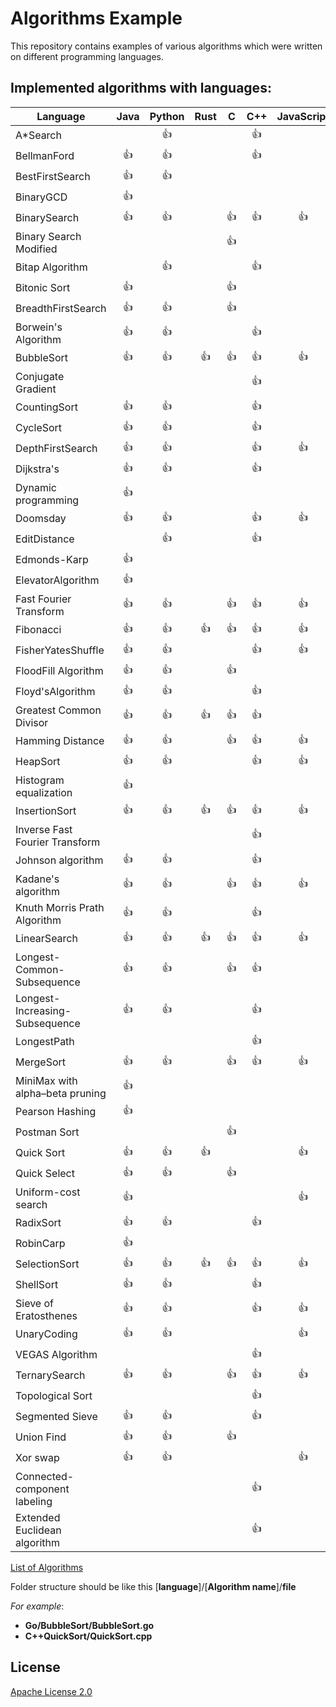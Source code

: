 # Algorithms Example

This repository contains examples of various algorithms which were written on different programming languages.

## Implemented algorithms with languages:

| Language                        | Java | Python | Rust |  C   | C++  | JavaScript |  Go  |  C#  | Ruby | Swift | Racket | Perl | Crystal | Kotlin | Haskell |
| ------------------------------- | :--: | :----: | :--: | :--: | :--: | :--------: | :--: | :--: | :--: | :---: | :----: | :--: | :-----: | :----: | :-----: |
| A\*Search                       |      |  :+1:  |      |      | :+1: |            |      |      |
| BellmanFord                     | :+1: |  :+1:  |      |      | :+1: |            |      |      |
| BestFirstSearch                 | :+1: |  :+1:  |      |      |      |            |      |      | :+1: |
| BinaryGCD                       | :+1: |        |      |      |      |            |      |      |      |
| BinarySearch                    | :+1: |  :+1:  |      | :+1: | :+1: |    :+1:    | :+1: |      | :+1: | :+1:  |        | :+1: |
| Binary Search Modified          |      |        |      | :+1: |      |            |      |      |
| Bitap Algorithm                 |      |  :+1:  |      |      | :+1: |            |      |      |
| Bitonic Sort                    | :+1: |        |      | :+1: |
| BreadthFirstSearch              | :+1: |  :+1:  |      | :+1: |      |            |      |      |
| Borwein's Algorithm             | :+1: |  :+1:  |      |      | :+1: |            |      |      |      |       |
| BubbleSort                      | :+1: |  :+1:  | :+1: | :+1: | :+1: |    :+1:    | :+1: | :+1: | :+1: |       |        | :+1: |
| Conjugate Gradient              |      |        |      |      | :+1: |            |      |      |      |       |
| CountingSort                    | :+1: |  :+1:  |      |      | :+1: |            |      |      |      | :+1:  |
| CycleSort                       | :+1: |  :+1:  |      |      | :+1: |            |      |      |      |
| DepthFirstSearch                | :+1: |  :+1:  |      |      | :+1: |    :+1:    |      |      |      |
| Dijkstra's                      | :+1: |  :+1:  |      |      | :+1: |            | :+1: |      |      |
| Dynamic programming             | :+1: |        |      |      |      |            |      |      |      |
| Doomsday                        | :+1: |  :+1:  |      |      | :+1: |    :+1:    |      |      | :+1: | :+1:  |  :+1:  |
| EditDistance                    |      |  :+1:  |      |      | :+1: |            |      |      |
| Edmonds-Karp                    | :+1: |        |      |      |      |            |      |      |
| ElevatorAlgorithm               | :+1: |        |      |      |      |            |      |      |
| Fast Fourier Transform          | :+1: |  :+1:  |      | :+1: | :+1: |    :+1:    |      |      |
| Fibonacci                       | :+1: |  :+1:  | :+1: | :+1: | :+1: |    :+1:    | :+1: | :+1: | :+1: | :+1:  |  :+1:  |      |         |  :+1:  |
| FisherYatesShuffle              | :+1: |  :+1:  |      |      | :+1: |    :+1:    |      | :+1: | :+1: |
| FloodFill Algorithm             | :+1: |  :+1:  |      | :+1: |      |            |      |      |
| Floyd'sAlgorithm                | :+1: |  :+1:  |      |      | :+1: |            |      |      |
| Greatest Common Divisor         | :+1: |  :+1:  | :+1: | :+1: | :+1: |            |      |      |      |       |        |      |         |  :+1:  |
| Hamming Distance                | :+1: |  :+1:  |      | :+1: | :+1: |    :+1:    | :+1: |      | :+1: |
| HeapSort                        | :+1: |  :+1:  |      |      | :+1: |    :+1:    | :+1: |      | :+1: |       |        |      |  :+1:   |
| Histogram equalization          | :+1: |        |      |      |      |            |      |      |
| InsertionSort                   | :+1: |  :+1:  | :+1: | :+1: | :+1: |    :+1:    | :+1: | :+1: | :+1: |       |        |      |         |  :+1:  |
| Inverse Fast Fourier Transform  |      |        |      |      | :+1: |            |      |      |
| Johnson algorithm               | :+1: |  :+1:  |      |      | :+1: |            |      |      |
| Kadane's algorithm              | :+1: |  :+1:  |      | :+1: | :+1: |    :+1:    | :+1: |      |
| Knuth Morris Prath Algorithm    | :+1: |  :+1:  |      |      | :+1: |            |      |      |
| LinearSearch                    | :+1: |  :+1:  | :+1: | :+1: | :+1: |    :+1:    | :+1: |      |      | :+1:  |  :+1:  |      |         |  :+1:  |
| Longest-Common-Subsequence      | :+1: |  :+1:  |      | :+1: | :+1: |            |      |      | :+1: |
| Longest-Increasing-Subsequence  | :+1: |  :+1:  |      |      | :+1: |            |      |      |
| LongestPath                     |      |        |      |      | :+1: |            |      |      |
| MergeSort                       | :+1: |  :+1:  |      | :+1: | :+1: |    :+1:    | :+1: | :+1: |      | :+1:  |
| MiniMax with alpha–beta pruning | :+1: |        |      |      |      |            |      |      |
| Pearson Hashing                 | :+1: |        |      |      |      |            |      |      |
| Postman Sort                    |      |        |      | :+1: |      |            |      |      |
| Quick Sort                      | :+1: |  :+1:  | :+1: |      |      |    :+1:    | :+1: | :+1: | :+1: | :+1:  |        |      |         |  :+1:  |
| Quick Select                    | :+1: |  :+1:  |      | :+1: |      |            | :+1: |      |
| Uniform-cost search             | :+1: |        |      |      |      |    :+1:    | :+1: |      |
| RadixSort                       | :+1: |  :+1:  |      |      | :+1: |            |      |      |
| RobinCarp                       | :+1: |        |      |      |      |            |      |      |
| SelectionSort                   | :+1: |  :+1:  | :+1: | :+1: | :+1: |    :+1:    | :+1: | :+1: | :+1: |
| ShellSort                       | :+1: |  :+1:  |      |      | :+1: |            |      |      |
| Sieve of Eratosthenes           | :+1: |  :+1:  |      |      | :+1: |    :+1:    | :+1: |      |
| UnaryCoding                     | :+1: |  :+1:  |      |      |      |    :+1:    |      |      |
| VEGAS Algorithm                 |      |        |      |      | :+1: |            |      |      |      |       |
| TernarySearch                   | :+1: |  :+1:  |      | :+1: | :+1: |    :+1:    |      |      |
| Topological Sort                |      |        |      |      | :+1: |            |      |      |
| Segmented Sieve                 | :+1: |  :+1:  |      |      | :+1: |            |      |      |
| Union Find                      | :+1: |  :+1:  |      | :+1: |      |            |      |      |
| Xor swap                        | :+1: |  :+1:  |      |      |      |    :+1:    | :+1: |      |
| Connected-component labeling    |      |        |      |      | :+1: |            |      |      |
| Extended Euclidean algorithm    |      |        |      |      | :+1: |            |      |      |

[List of Algorithms](Algorithms.md)

Folder structure should be like this
[**language**]/[**Algorithm name**]/**file**

_For example_:

- **Go/BubbleSort/BubbleSort.go**
- **C++QuickSort/QuickSort.cpp**

## License

[Apache License 2.0](LICENSE)
